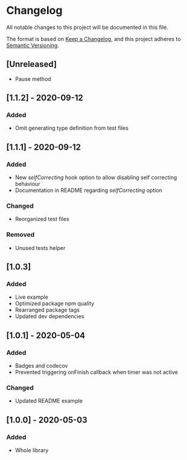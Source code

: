 # Changelog
All notable changes to this project will be documented in this file.

The format is based on [Keep a Changelog](https://keepachangelog.com/en/1.0.0/),
and this project adheres to [Semantic Versioning](https://semver.org/spec/v2.0.0.html).

## [Unreleased]
- Pause method

## [1.1.2] - 2020-09-12
### Added
- Omit generating type definition from test files

## [1.1.1] - 2020-09-12
### Added
- New _selfCorrecting_ hook option to allow disabling self correcting behaviour
- Documentation in README regarding _selfCorrecting_ option
### Changed
- Reorganized test files
### Removed
- Unused tests helper

## [1.0.3]
### Added
- Live example
- Optimized package npm quality
- Rearranged package tags
- Updated dev dependencies

## [1.0.1] - 2020-05-04
### Added
- Badges and codecov
- Prevented triggering onFinish callback when timer was not active
### Changed
- Updated README example

## [1.0.0] - 2020-05-03
### Added
- Whole library
